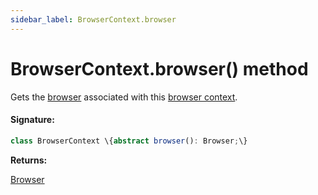 ```yaml
---
sidebar_label: BrowserContext.browser
---
```


# BrowserContext.browser() method

Gets the [browser](./puppeteer.browser.md) associated with this [browser context](./puppeteer.browsercontext.md).

#### Signature:

```typescript
class BrowserContext \{abstract browser(): Browser;\}
```

**Returns:**

[Browser](./puppeteer.browser.md)
